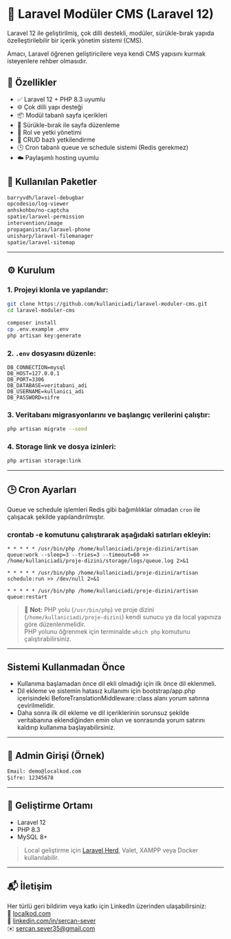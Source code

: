 
# 🧩 Laravel Modüler CMS (Laravel 12)

Laravel 12 ile geliştirilmiş, çok dilli destekli, modüler, sürükle-bırak yapıda özelleştirilebilir bir içerik yönetim sistemi (CMS).

Amacı, Laravel öğrenen geliştiricilere veya kendi CMS yapısını kurmak isteyenlere rehber olmasıdır.

## 🚀 Özellikler

- ✅ Laravel 12 + PHP 8.3 uyumlu
- 🌐 Çok dilli yapı desteği
- 📦 Modül tabanlı sayfa içerikleri
- 🔀 Sürükle-bırak ile sayfa düzenleme
- 🔐 Rol ve yetki yönetimi
- 🧾 CRUD bazlı yetkilendirme
- 🕒 Cron tabanlı queue ve schedule sistemi (Redis gerekmez)
- ☁️ Paylaşımlı hosting uyumlu

## 🧰 Kullanılan Paketler

```bash
barryvdh/laravel-debugbar
opcodesio/log-viewer
anhskohbo/no-captcha
spatie/laravel-permission
intervention/image
propaganistas/laravel-phone
unisharp/laravel-filemanager
spatie/laravel-sitemap
```

---

## ⚙️ Kurulum

### 1. Projeyi klonla ve yapılandır:

```bash
git clone https://github.com/kullaniciadi/laravel-moduler-cms.git
cd laravel-moduler-cms

composer install
cp .env.example .env
php artisan key:generate
```

### 2. `.env` dosyasını düzenle:

```env
DB_CONNECTION=mysql
DB_HOST=127.0.0.1
DB_PORT=3306
DB_DATABASE=veritabani_adi
DB_USERNAME=kullanici_adi
DB_PASSWORD=sifre
```

### 3. Veritabanı migrasyonlarını ve başlangıç verilerini çalıştır:

```bash
php artisan migrate --seed
```

### 4. Storage link ve dosya izinleri:

```bash
php artisan storage:link
```

---

## 🕒 Cron Ayarları

Queue ve schedule işlemleri Redis gibi bağımlılıklar olmadan `cron` ile çalışacak şekilde yapılandırılmıştır.

### crontab -e komutunu çalıştırarak aşağıdaki satırları ekleyin:

```cron
* * * * * /usr/bin/php /home/kullaniciadi/proje-dizini/artisan queue:work --sleep=3 --tries=3 --timeout=60 >> /home/kullaniciadi/proje-dizini/storage/logs/queue.log 2>&1

* * * * * /usr/bin/php /home/kullaniciadi/proje-dizini/artisan schedule:run >> /dev/null 2>&1

* * * * * /usr/bin/php /home/kullaniciadi/proje-dizini/artisan queue:restart
```

> 📌 **Not:** PHP yolu (`/usr/bin/php`) ve proje dizini (`/home/kullaniciadi/proje-dizini`) kendi sunucu ya da local yapınıza göre düzenlenmelidir.  
PHP yolunu öğrenmek için terminalde `which php` komutunu çalıştırabilirsiniz.

---

## Sistemi Kullanmadan Önce

- Kullanıma başlamadan önce dil ekli olmadığı için ilk önce dil eklenmeli. 
- Dil ekleme ve sistemin hatasız kullanımı için bootstrap/app.php içerisindeki BeforeTranslationMiddleware::class alanı yorum satırına çevirilmelidir.
- Daha sonra ilk dil ekleme ve dil içeriklerinin sorunsuz şekilde veritabanına eklendiğinden emin olun ve sonrasında yorum satırını kaldırıp kullanıma başlayabilirsiniz.

---

## 🔐 Admin Girişi (Örnek)

```txt
Email: demo@localkod.com
Şifre: 12345678
```

---

## 🧪 Geliştirme Ortamı

- Laravel 12
- PHP 8.3
- MySQL 8+

> Local geliştirme için [Laravel Herd](https://herd.laravel.com/), Valet, XAMPP veya Docker kullanılabilir.

---

## 📬 İletişim

Her türlü geri bildirim veya katkı için LinkedIn üzerinden ulaşabilirsiniz:  
🔗 [localkod.com](https://localkod.com/tr)  
🔗 [linkedin.com/in/sercan-sever](https://www.linkedin.com/in/sercan-sever/)  
✉️ [sercan.sever35@gmail.com](mailto:sercan.sever35@gmail.com)

